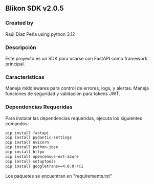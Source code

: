 
## Blikon SDK v2.0.5

### Created by
Raúl Diaz Peña using python 3.12

### Descripción
Este proyecto es un SDK para usarse con FastAPI como framework principal.

### Características
Maneja middlewares para control de errores, logs, y alertas.
Maneja funciones de seguridad y validación para tokens JWT.

### Dependencias Requeridas

Para instalar las dependencias requeridas, ejecuta los siguientes comandos:

```bash
pip install fastapi
pip install pydantic-settings
pip install uvicorn
pip install python-jose
pip install httpx
pip install opencensus-ext-azure
pip install setuptools
pip install googletrans==4.0.0-rc1
```

Los paquetes se encuentran en "requirements.txt"

